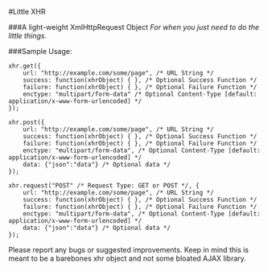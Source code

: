 #Little XHR

###A light-weight XmlHttpRequest Object
*For when you just need to do the little things.*

###Sample Usage:
	
	xhr.get({
		url: "http://example.com/some/page", /* URL String */
		success: function(xhrObject) { }, /* Optional Success Function */
		failure: function(xhrObject) { }, /* Optional Failure Function */
		enctype: "multipart/form-data" /* Optional Content-Type [default: application/x-www-form-urlencoded] */
	});
	
	xhr.post({
		url: "http://example.com/some/page", /* URL String */
		success: function(xhrObject) { }, /* Optional Success Function */
		failure: function(xhrObject) { }, /* Optional Failure Function */
		enctype: "multipart/form-data", /* Optional Content-Type [default: application/x-www-form-urlencoded] */
		data: {"json":"data"} /* Optional data */
	});
	
	xhr.request("POST" /* Request Type: GET or POST */, {
		url: "http://example.com/some/page", /* URL String */
		success: function(xhrObject) { }, /* Optional Success Function */
		failure: function(xhrObject) { }, /* Optional Failure Function */
		enctype: "multipart/form-data", /* Optional Content-Type [default: application/x-www-form-urlencoded] */
		data: {"json":"data"} /* Optional data */
	});
	

Please report any bugs or suggested improvements. Keep in mind this is meant to be a barebones xhr object and not some bloated AJAX library.
